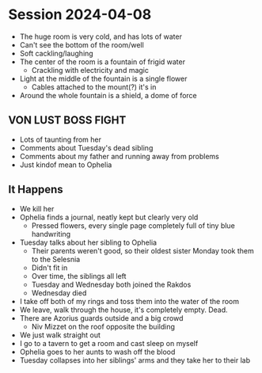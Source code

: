 # Session 2024-04-08

- The huge room is very cold, and has lots of water
- Can't see the bottom of the room/well
- Soft cackling/laughing
- The center of the room is a fountain of frigid water
  - Crackling with electricity and magic
- Light at the middle of the fountain is a single flower
  - Cables attached to the mount(?) it's in
- Around the whole fountain is a shield, a dome of force

## VON LUST BOSS FIGHT

- Lots of taunting from her
- Comments about Tuesday's dead sibling
- Comments about my father and running away from problems
- Just kindof mean to Ophelia

## It Happens

- We kill her
- Ophelia finds a journal, neatly kept but clearly very old
  - Pressed flowers, every single page completely full of tiny blue handwriting
- Tuesday talks about her sibling to Ophelia
  - Their parents weren't good, so their oldest sister Monday took them to the Selesnia
  - Didn't fit in
  - Over time, the siblings all left
  - Tuesday and Wednesday both joined the Rakdos
  - Wednesday died
- I take off both of my rings and toss them into the water of the room
- We leave, walk through the house, it's completely empty. Dead.
- There are Azorius guards outside and a big crowd
  - Niv Mizzet on the roof opposite the building
- We just walk straight out
- I go to a tavern to get a room and cast sleep on myself
- Ophelia goes to her aunts to wash off the blood
- Tuesday collapses into her siblings' arms and they take her to their lab
